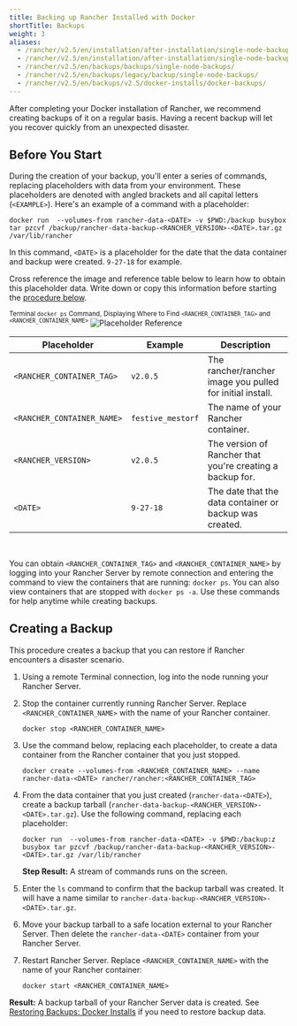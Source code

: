 ```yaml
---
title: Backing up Rancher Installed with Docker
shortTitle: Backups
weight: 3
aliases:
  - /rancher/v2.5/en/installation/after-installation/single-node-backup-and-restoration/
  - /rancher/v2.5/en/installation/after-installation/single-node-backup-and-restoration/
  - /rancher/v2.5/en/backups/backups/single-node-backups/
  - /rancher/v2.5/en/backups/legacy/backup/single-node-backups/
  - /rancher/v2.5/en/backups/v2.5/docker-installs/docker-backups/
---
```



After completing your Docker installation of Rancher, we recommend creating backups of it on a regular basis. Having a recent backup will let you recover quickly from an unexpected disaster.

## Before You Start

During the creation of your backup, you'll enter a series of commands, replacing placeholders with data from your environment. These placeholders are denoted with angled brackets and all capital letters (`<EXAMPLE>`). Here's an example of a command with a placeholder:

```
docker run  --volumes-from rancher-data-<DATE> -v $PWD:/backup busybox tar pzcvf /backup/rancher-data-backup-<RANCHER_VERSION>-<DATE>.tar.gz /var/lib/rancher
```

In this command, `<DATE>` is a placeholder for the date that the data container and backup were created. `9-27-18` for example.

Cross reference the image and reference table below to learn how to obtain this placeholder data. Write down or copy this information before starting the [procedure below](#creating-a-backup).

<sup>Terminal `docker ps` Command, Displaying Where to Find `<RANCHER_CONTAINER_TAG>` and `<RANCHER_CONTAINER_NAME>`</sup>
![Placeholder Reference]({{<baseurl>}}/img/rancher/placeholder-ref.png)

| Placeholder                | Example                    | Description                                               |
| -------------------------- | -------------------------- | --------------------------------------------------------- |
| `<RANCHER_CONTAINER_TAG>`  | `v2.0.5`                   | The rancher/rancher image you pulled for initial install. |
| `<RANCHER_CONTAINER_NAME>` | `festive_mestorf`          | The name of your Rancher container.                       |
| `<RANCHER_VERSION>`        | `v2.0.5`                   | The version of Rancher that you're creating a backup for. |
| `<DATE>`                   | `9-27-18`                  | The date that the data container or backup was created.   |
<br/>

You can obtain `<RANCHER_CONTAINER_TAG>` and `<RANCHER_CONTAINER_NAME>` by logging into your Rancher Server by remote connection and entering the command to view the containers that are running: `docker ps`. You can also view containers that are stopped with `docker ps -a`. Use these commands for help anytime while creating backups.

## Creating a Backup

This procedure creates a backup that you can restore if Rancher encounters a disaster scenario.


1. Using a remote Terminal connection, log into the node running your Rancher Server.

1. Stop the container currently running Rancher Server. Replace `<RANCHER_CONTAINER_NAME>` with the name of your Rancher container.

    ```
    docker stop <RANCHER_CONTAINER_NAME>
    ```
1. <a id="backup"></a>Use the command below, replacing each placeholder, to create a data container from the Rancher container that you just stopped.

    ```
    docker create --volumes-from <RANCHER_CONTAINER_NAME> --name rancher-data-<DATE> rancher/rancher:<RANCHER_CONTAINER_TAG>
    ```

1. <a id="tarball"></a>From the data container that you just created (`rancher-data-<DATE>`), create a backup tarball (`rancher-data-backup-<RANCHER_VERSION>-<DATE>.tar.gz`). Use the following command, replacing each placeholder:

    ```
    docker run  --volumes-from rancher-data-<DATE> -v $PWD:/backup:z busybox tar pzcvf /backup/rancher-data-backup-<RANCHER_VERSION>-<DATE>.tar.gz /var/lib/rancher
    ```

    **Step Result:** A stream of commands runs on the screen.

1. Enter the `ls` command to confirm that the backup tarball was created. It will have a name similar to `rancher-data-backup-<RANCHER_VERSION>-<DATE>.tar.gz`.

1. Move your backup tarball to a safe location external to your Rancher Server. Then delete the `rancher-data-<DATE>` container from your Rancher Server.

1. Restart Rancher Server. Replace `<RANCHER_CONTAINER_NAME>` with the name of your Rancher container:

    ```
    docker start <RANCHER_CONTAINER_NAME>
    ```

**Result:** A backup tarball of your Rancher Server data is created. See [Restoring Backups: Docker Installs]({{<baseurl>}}/rancher/v2.5/en/backups/restorations/single-node-restoration) if you need to restore backup data.
